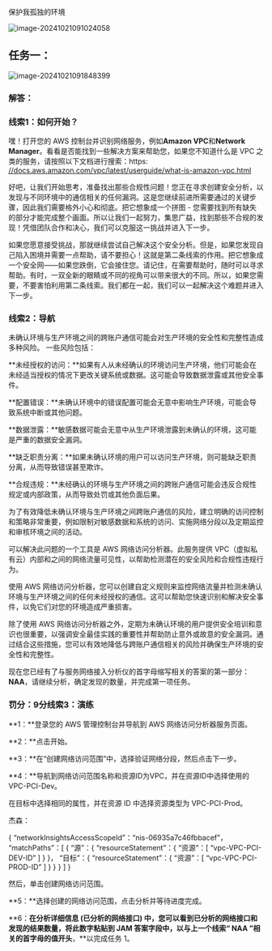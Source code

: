 保护我孤独的环境

![image-20241021091024058](./img/image-20241021091024058.png)

## 任务一：

![image-20241021091848399](./img/image-20241021091848399.png)

### 解答：

### 线索1：如何开始？



嘿！打开您的 AWS 控制台并识别网络服务，例如**Amazon VPC**和**Network Manager**。看看是否能找到一些解决方案来帮助您，如果您不知道什么是 VPC 之类的服务，请按照以下文档进行搜索：https: [//docs.aws.amazon.com/vpc/latest/userguide/what-is-amazon-vpc.html](https://docs.aws.amazon.com/vpc/latest/userguide/what-is-amazon-vpc.html)

好吧，让我们开始思考，准备找出那些合规性问题！您正在寻求创建安全分析，以发现与不同环境中的通信相关的任何漏洞。这是您继续前进所需要通过的关键步骤，因此我们需要格外小心和彻底。把它想象成一个拼图 - 您需要找到所有缺失的部分才能完成整个画面。所以让我们一起努力，集思广益，找到那些不合规的发现！凭借团队合作和决心，我们可以克服这一挑战并进入下一步。

如果您愿意接受挑战，那就继续尝试自己解决这个安全分析。但是，如果您发现自己陷入困境并需要一点帮助，请不要担心！这就是第二条线索的作用。把它想象成一个安全网——如果您跌倒，它会接住您。请记住，在需要帮助时，随时可以寻求帮助。有时，一双全新的眼睛或不同的视角可以带来很大的不同。所以，如果您需要，不要害怕利用第二条线索。我们都在一起，我们可以一起解决这个难题并进入下一步。



### 线索2：导航



未确认环境与生产环境之间的跨账户通信可能会对生产环境的安全性和完整性造成多种风险。 一些风险包括：

**未经授权的访问：**如果有人从未经确认的环境访问生产环境，他们可能会在未经适当授权的情况下更改关键系统或数据。这可能会导致数据泄露或其他安全事件。

**配置错误：**未确认环境中的错误配置可能会无意中影响生产环境，可能会导致系统中断或其他问题。

**数据泄露：**敏感数据可能会无意中从生产环境泄露到未确认的环境，这可能是严重的数据安全漏洞。

**缺乏职责分离：**如果未确认环境的用户可以访问生产环境，则可能缺乏职责分离，从而导致错误甚至欺诈。

**合规违规：**未经确认的环境与生产环境之间的跨账户通信可能会违反合规性规定或内部政策，从而导致处罚或其他负面后果。

为了有效降低未确认环境与生产环境之间跨账户通信的风险，建立明确的访问控制和策略非常重要，例如限制对敏感数据和系统的访问、实施网络分段以及定期监控和审核环境之间的活动。

可以解决此问题的一个工具是 AWS 网络访问分析器。此服务提供 VPC（虚拟私有云）内部和之间的网络流量可见性，以帮助检测潜在的安全风险和合规性违规行为。

使用 AWS 网络访问分析器，您可以创建自定义规则来监控网络流量并检测未确认环境与生产环境之间的任何未经授权的通信。这可以帮助您快速识别和解决安全事件，以免它们对您的环境造成严重损害。

除了使用 AWS 网络访问分析器之外，定期为未确认环境的用户提供安全培训和意识也很重要，以强调安全最佳实践的重要性并帮助防止意外或故意的安全漏洞。通过结合这些措施，您可以有效地降低与跨账户通信相关的风险并确保生产环境的安全性和完整性。

现在您已经有了与服务网络接入分析仪的首字母缩写相关的答案的第一部分：**NAA**，请继续分析，确定发现的数量，并完成第一项任务。



### **罚分：9分**线索3：演练


**1：**登录您的 AWS 管理控制台并导航到 AWS 网络访问分析器服务页面。

**2：**点击开始。

**3：**在“创建网络访问范围”中，选择验证网络分段，然后点击下一步。

**4：**导航到网络访问范围名称和资源ID为VPC，并在资源ID中选择使用的VPC-PCI-Dev。

在目标中选择相同的属性，并在资源 ID 中选择资源类型为 VPC-PCI-Prod。

杰森：

{ “networkInsightsAccessScopeId”：“nis-06935a7c46fbbacef”， “matchPaths”：[ { “源”：{ “resourceStatement”：{ “资源”：[ “vpc-VPC-PCI-DEV-ID” ] } }， “目标”：{ “resourceStatement”：{ “资源”：[ “vpc-VPC-PCI-PROD-ID” ] } } } ] }

然后，单击创建网络访问范围。

**5：**选择创建的网络访问范围，点击分析并等待进度完成。

**6：**在分析详细信息 (已分析的网络接口) 中，您可以看到已分析的网络接口和发现的结果数量，将此数字粘贴到 JAM 答案字段中，以与上一个线索“ NAA ”相关的首字母的值开头**，**以完成任务 1。

